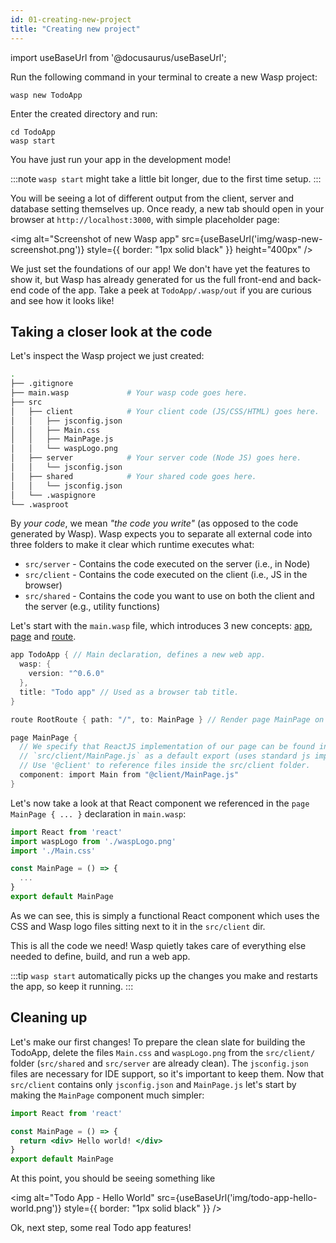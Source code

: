 ```yaml
---
id: 01-creating-new-project
title: "Creating new project"
---
```


import useBaseUrl from '@docusaurus/useBaseUrl';

Run the following command in your terminal to create a new Wasp project:
```shell-session
wasp new TodoApp
```
Enter the created directory and run:
```shell-session
cd TodoApp
wasp start
```
You have just run your app in the development mode!

:::note
`wasp start` might take a little bit longer, due to the first time setup.
:::

You will be seeing a lot of different output from the client, server and database setting themselves up.
Once ready, a new tab should open in your browser at `http://localhost:3000`, with simple placeholder page:

<img alt="Screenshot of new Wasp app"
     src={useBaseUrl('img/wasp-new-screenshot.png')}
     style={{ border: "1px solid black" }}
     height="400px"
/>

We just set the foundations of our app! We don't have yet the features to show it, but Wasp has already generated for us the full front-end and back-end code of the app. Take a peek at `TodoApp/.wasp/out` if you are curious and see how it looks like!

## Taking a closer look at the code

Let's inspect the Wasp project we just created:
```bash
.
├── .gitignore
├── main.wasp             # Your wasp code goes here.
├── src
│   ├── client            # Your client code (JS/CSS/HTML) goes here.
│   │   ├── jsconfig.json
│   │   ├── Main.css
│   │   ├── MainPage.js
│   │   └── waspLogo.png
│   ├── server            # Your server code (Node JS) goes here.
│   │   └── jsconfig.json
│   ├── shared            # Your shared code goes here.
│   │   └── jsconfig.json
│   └── .waspignore
└── .wasproot
```
By _your code_, we mean _"the code you write"_ (as opposed to the code generated by Wasp). Wasp expects you to separate all external code into three folders to make it clear which runtime executes what:
- `src/server` - Contains the code executed on the server (i.e., in Node) 
- `src/client` - Contains the code executed on the client (i.e., JS in the browser) 
- `src/shared` - Contains the code you want to use on both the client and the server (e.g., utility functions) 

Let's start with the `main.wasp` file, which introduces 3 new concepts:
[app](language/features.md#app),
[page](language/features.md#page) and
[route](language/features.md#route).

```c title="main.wasp"
app TodoApp { // Main declaration, defines a new web app.
  wasp: {
    version: "^0.6.0"
  },
  title: "Todo app" // Used as a browser tab title.
}

route RootRoute { path: "/", to: MainPage } // Render page MainPage on url `/` (default url).

page MainPage {
  // We specify that ReactJS implementation of our page can be found in
  // `src/client/MainPage.js` as a default export (uses standard js import syntax).
  // Use '@client' to reference files inside the src/client folder.
  component: import Main from "@client/MainPage.js"
}
```

Let's now take a look at that React component we referenced in the `page MainPage { ... }` declaration in `main.wasp`:
```jsx title="src/client/MainPage.js"
import React from 'react'
import waspLogo from './waspLogo.png'
import './Main.css'

const MainPage = () => {
  ...
}
export default MainPage
```
As we can see, this is simply a functional React component which uses the CSS and Wasp logo files sitting next to it in the `src/client` dir.

This is all the code we need!
Wasp quietly takes care of everything else needed to define, build, and run a web app.

:::tip
`wasp start` automatically picks up the changes you make and restarts the app, so keep it running.
:::

## Cleaning up

Let's make our first changes!
To prepare the clean slate for building the TodoApp, delete the files `Main.css` and `waspLogo.png` from the `src/client/` folder (`src/shared` and `src/server` are already clean). The `jsconfig.json` files are necessary for IDE support, so it's important to keep them. Now that `src/client` contains only `jsconfig.json` and `MainPage.js` let's start by making the `MainPage` component much simpler:

```jsx title="src/client/MainPage.js"
import React from 'react'

const MainPage = () => {
  return <div> Hello world! </div>
}
export default MainPage
```

At this point, you should be seeing something like

<img alt="Todo App - Hello World"
     src={useBaseUrl('img/todo-app-hello-world.png')}
     style={{ border: "1px solid black" }}
/>

Ok, next step, some real Todo app features!
